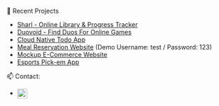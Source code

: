  📝 Recent Projects
 * [Sharl - Online Library & Progress Tracker](https://www.sharl.app)
 * [Duovoid - Find Duos For Online Games](https://duovoid.com)
 * [Cloud Native Todo App](https://github.com/MasterFAE/nest-todo-cloudnative)
 * [Meal Reservation Website](https://estu-yemekhane.vercel.app/) (Demo Username: test / Password: 123)
 * [Mockup E-Commerce Website](https://fae-ecommerce.vercel.app/)
 * [Esports Pick-em App]([(https://pickem.sharl.app/)])
 
📫 Contact:
* [<img src="https://upload.wikimedia.org/wikipedia/commons/thumb/8/81/LinkedIn_icon.svg/72px-LinkedIn_icon.svg.png?20210220164014" alt='linkedin' height='22' align="center">](https://www.linkedin.com/in/sinan-gurcan/)  
 


